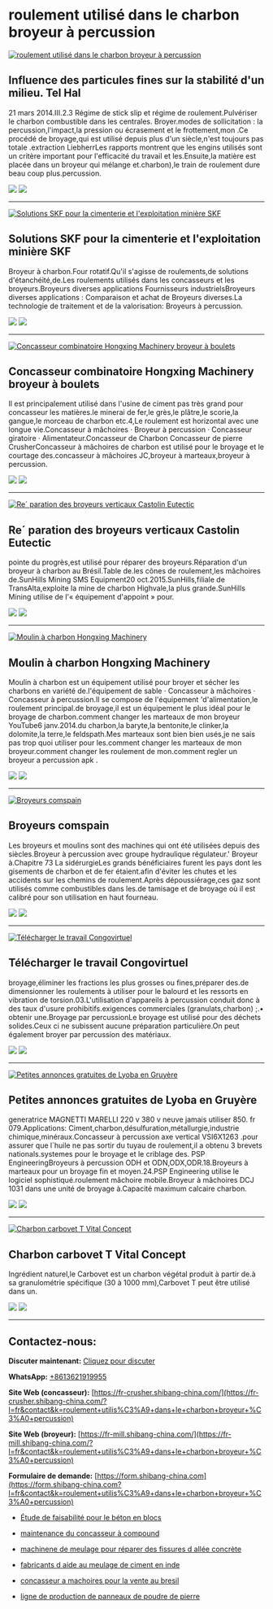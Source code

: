 # roulement utilisé dans le charbon broyeur à percussion

<a href="https://swt.shibang-china.com/?l=fr&img&k=roulement+utilis%C3%A9+dans+le+charbon+broyeur+%C3%A0+percussion" target="_blank">![roulement utilisé dans le charbon broyeur à percussion](http://static.shibang-china.com/all-800x300/407.jpg)</a>

## Influence des particules fines sur la stabilité d&#39;un milieu. Tel Hal
21 mars 2014.III.2.3 Régime de stick slip et régime de roulement.Pulvériser le charbon combustible dans les centrales. Broyer.modes de sollicitation : la percussion,l&#39;impact,la pression ou écrasement et le frottement,mon .Ce procédé de broyage,qui est utilisé depuis plus d&#39;un siècle,n&#39;est toujours pas totale .extraction LiebherrLes rapports montrent que les engins utilisés sont un critère important pour l&#39;efficacité du travail et les.Ensuite,la matière est placée dans un broyeur qui mélange et.charbon),le train de roulement dure beau coup plus.percussion.


<a href="https://whatsapp.shibangsoft.com/WhatsApp.php" target="_blank" title="WhatsApp">![](http://static.shibang-china.com/icon/whatsapp.png)</a> <a href="https://swt.shibang-china.com/?l=fr&icon&k=roulement+utilis%C3%A9+dans+le+charbon+broyeur+%C3%A0+percussion" target="_blank">![](http://static.shibang-china.com/icon/chat-fr.png)</a>

---

<a href="https://swt.shibang-china.com/?l=fr&img&k=roulement+utilis%C3%A9+dans+le+charbon+broyeur+%C3%A0+percussion" target="_blank">![Solutions SKF pour la cimenterie et l&#39;exploitation minière SKF](http://static.shibang-china.com/all-800x300/484.jpg)</a>

## Solutions SKF pour la cimenterie et l&#39;exploitation minière SKF
Broyeur à charbon.Four rotatif.Qu&#39;il s&#39;agisse de roulements,de solutions d&#39;étanchéité,de.Les roulements utilisés dans les concasseurs et les broyeurs.Broyeurs diverses applications Fournisseurs industrielsBroyeurs diverses applications : Comparaison et achat de Broyeurs diverses.La technologie de traitement et de la valorisation: Broyeurs à percussion.


<a href="https://whatsapp.shibangsoft.com/WhatsApp.php" target="_blank" title="WhatsApp">![](http://static.shibang-china.com/icon/whatsapp.png)</a> <a href="https://swt.shibang-china.com/?l=fr&icon&k=roulement+utilis%C3%A9+dans+le+charbon+broyeur+%C3%A0+percussion" target="_blank">![](http://static.shibang-china.com/icon/chat-fr.png)</a>

---

<a href="https://swt.shibang-china.com/?l=fr&img&k=roulement+utilis%C3%A9+dans+le+charbon+broyeur+%C3%A0+percussion" target="_blank">![Concasseur combinatoire Hongxing Machinery broyeur à boulets](http://static.shibang-china.com/all-800x300/683.jpg)</a>

## Concasseur combinatoire Hongxing Machinery broyeur à boulets
Il est principalement utilisé dans l&#39;usine de ciment pas très grand pour concasseur les matières.le minerai de fer,le grès,le plâtre,le scorie,la gangue,le morceau de charbon etc.4,Le roulement est horizontal avec une longue vie.Concasseur à mâchoires &middot; Broyeur à percussion &middot; Concasseur giratoire &middot; Alimentateur.Concasseur de Charbon Concasseur de pierre  CrusherConcasseur à mâchoires de charbon est utilisé pour le broyage et le courtage des.concasseur à mâchoires JC,broyeur à marteaux,broyeur à percussion.


<a href="https://whatsapp.shibangsoft.com/WhatsApp.php" target="_blank" title="WhatsApp">![](http://static.shibang-china.com/icon/whatsapp.png)</a> <a href="https://swt.shibang-china.com/?l=fr&icon&k=roulement+utilis%C3%A9+dans+le+charbon+broyeur+%C3%A0+percussion" target="_blank">![](http://static.shibang-china.com/icon/chat-fr.png)</a>

---

<a href="https://swt.shibang-china.com/?l=fr&img&k=roulement+utilis%C3%A9+dans+le+charbon+broyeur+%C3%A0+percussion" target="_blank">![Re´ paration des broyeurs verticaux Castolin Eutectic](http://static.shibang-china.com/all-800x300/1196.jpg)</a>

## Re´ paration des broyeurs verticaux Castolin Eutectic
pointe du progrès,est utilisé pour réparer des broyeurs.Réparation d&#39;un broyeur à charbon au Brésil.Table de.les cônes de roulement,les mâchoires de.SunHills Mining SMS Equipment20 oct.2015.SunHills,filiale de TransAlta,exploite la mine de charbon Highvale,la plus grande.SunHills Mining utilise de l&#39;« équipement d&#39;appoint » pour.


<a href="https://whatsapp.shibangsoft.com/WhatsApp.php" target="_blank" title="WhatsApp">![](http://static.shibang-china.com/icon/whatsapp.png)</a> <a href="https://swt.shibang-china.com/?l=fr&icon&k=roulement+utilis%C3%A9+dans+le+charbon+broyeur+%C3%A0+percussion" target="_blank">![](http://static.shibang-china.com/icon/chat-fr.png)</a>

---

<a href="https://swt.shibang-china.com/?l=fr&img&k=roulement+utilis%C3%A9+dans+le+charbon+broyeur+%C3%A0+percussion" target="_blank">![Moulin à charbon Hongxing Machinery](http://static.shibang-china.com/all-800x300/1146.jpg)</a>

## Moulin à charbon Hongxing Machinery
Moulin à charbon est un équipement utilisé pour broyer et sécher les charbons en variété de.l&#39;équipement de sable &middot; Concasseur à mâchoires &middot; Concasseur à percussion.Il se compose de l&#39;équipement &#39;d&#39;alimentation,le roulement principal.de broyage,il est un équipement le plus idéal pour le broyage de charbon.comment changer les marteaux de mon broyeur YouTube6 janv.2014.du charbon,la baryte,la bentonite,le clinker,la dolomite,la terre,le feldspath.Mes marteaux sont bien bien usés,je ne sais pas trop quoi utiliser pour les.comment changer les marteaux de mon broyeur.comment changer les roulement de mon.comment regler un broyeur a percussion apk .


<a href="https://whatsapp.shibangsoft.com/WhatsApp.php" target="_blank" title="WhatsApp">![](http://static.shibang-china.com/icon/whatsapp.png)</a> <a href="https://swt.shibang-china.com/?l=fr&icon&k=roulement+utilis%C3%A9+dans+le+charbon+broyeur+%C3%A0+percussion" target="_blank">![](http://static.shibang-china.com/icon/chat-fr.png)</a>

---

<a href="https://swt.shibang-china.com/?l=fr&img&k=roulement+utilis%C3%A9+dans+le+charbon+broyeur+%C3%A0+percussion" target="_blank">![Broyeurs comspain](http://static.shibang-china.com/all-800x300/735.jpg)</a>

## Broyeurs comspain
Les broyeurs et moulins sont des machines qui ont été utilisées depuis des siècles.Broyeur à percussion avec groupe hydraulique régulateur.&#39; Broyeur à.Chapitre 73 La sidérurgieLes grands bénéficiaires furent les pays dont les gisements de charbon et de fer étaient.afin d&#39;éviter les chutes et les accidents sur les chemins de roulement.Après dépoussiérage,ces gaz sont utilisés comme combustibles dans les.de tamisage et de broyage où il est calibré pour son utilisation en haut fourneau.


<a href="https://whatsapp.shibangsoft.com/WhatsApp.php" target="_blank" title="WhatsApp">![](http://static.shibang-china.com/icon/whatsapp.png)</a> <a href="https://swt.shibang-china.com/?l=fr&icon&k=roulement+utilis%C3%A9+dans+le+charbon+broyeur+%C3%A0+percussion" target="_blank">![](http://static.shibang-china.com/icon/chat-fr.png)</a>

---

<a href="https://swt.shibang-china.com/?l=fr&img&k=roulement+utilis%C3%A9+dans+le+charbon+broyeur+%C3%A0+percussion" target="_blank">![Télécharger le travail Congovirtuel](http://static.shibang-china.com/all-800x300/829.jpg)</a>

## Télécharger le travail Congovirtuel
broyage,éliminer les fractions les plus grosses ou fines,préparer des.de dimensionner les roulements à utiliser pour le balourd et les ressorts en vibration de torsion.03.L&#39;utilisation d&#39;appareils à percussion conduit donc à des taux d&#39;usure prohibitifs.exigences commerciales (granulats,charbon) ;.• obtenir une.Broyage par percussionLe broyage est utilisé pour des déchets solides.Ceux ci ne subissent aucune préparation particulière.On peut également broyer par percussion des matériaux.


<a href="https://whatsapp.shibangsoft.com/WhatsApp.php" target="_blank" title="WhatsApp">![](http://static.shibang-china.com/icon/whatsapp.png)</a> <a href="https://swt.shibang-china.com/?l=fr&icon&k=roulement+utilis%C3%A9+dans+le+charbon+broyeur+%C3%A0+percussion" target="_blank">![](http://static.shibang-china.com/icon/chat-fr.png)</a>

---

<a href="https://swt.shibang-china.com/?l=fr&img&k=roulement+utilis%C3%A9+dans+le+charbon+broyeur+%C3%A0+percussion" target="_blank">![Petites annonces gratuites de Lyoba en Gruyère](http://static.shibang-china.com/all-800x300/1358.jpg)</a>

## Petites annonces gratuites de Lyoba en Gruyère
generatrice MAGNETTI MARELLI 220 v 380 v neuve jamais utiliser 850. fr 079.Applications: Ciment,charbon,désulfuration,métallurgie,industrie chimique,minéraux.Concasseur à percussion axe vertical VSI6X1263 .pour assurer que l`huile ne pas sortir du tuyau de roulement,il a obtenu 3 brevets nationals.systemes pour le broyage et le criblage des. PSP EngineeringBroyeurs à percussion ODH et ODN,ODX,ODR.18.Broyeurs à marteaux pour un broyage fin et moyen.24.PSP Engineering utilise le logiciel sophistiqué.roulement mâchoire mobile.Broyeur à mâchoires DCJ 1031 dans une unité de broyage à.Capacité maximum calcaire charbon.


<a href="https://whatsapp.shibangsoft.com/WhatsApp.php" target="_blank" title="WhatsApp">![](http://static.shibang-china.com/icon/whatsapp.png)</a> <a href="https://swt.shibang-china.com/?l=fr&icon&k=roulement+utilis%C3%A9+dans+le+charbon+broyeur+%C3%A0+percussion" target="_blank">![](http://static.shibang-china.com/icon/chat-fr.png)</a>

---

<a href="https://swt.shibang-china.com/?l=fr&img&k=roulement+utilis%C3%A9+dans+le+charbon+broyeur+%C3%A0+percussion" target="_blank">![Charbon carbovet T Vital Concept](http://static.shibang-china.com/all-800x300/1246.jpg)</a>

## Charbon carbovet T Vital Concept
Ingrédient naturel,le Carbovet est un charbon végétal produit à partir de.à sa granulométrie spécifique (30 à 1000 mm),Carbovet T peut être utilisé dans un.

<a href="https://whatsapp.shibangsoft.com/WhatsApp.php" target="_blank" title="WhatsApp">![](http://static.shibang-china.com/icon/whatsapp.png)</a> <a href="https://swt.shibang-china.com/?l=fr&icon&k=roulement+utilis%C3%A9+dans+le+charbon+broyeur+%C3%A0+percussion" target="_blank">![](http://static.shibang-china.com/icon/chat-fr.png)</a>

---
## Contactez-nous:

**Discuter maintenant:** [Cliquez pour discuter](https://swt.shibang-china.com?l=fr&contact&k=roulement+utilis%C3%A9+dans+le+charbon+broyeur+%C3%A0+percussion)

**WhatsApp:**  [+8613621919955](https://whatsapp.shibangsoft.com/WhatsApp.php)

**Site Web (concasseur):** [https://fr-crusher.shibang-china.com/](https://fr-crusher.shibang-china.com/?l=fr&contact&k=roulement+utilis%C3%A9+dans+le+charbon+broyeur+%C3%A0+percussion)

**Site Web (broyeur):** [https://fr-mill.shibang-china.com/](https://fr-mill.shibang-china.com/?l=fr&contact&k=roulement+utilis%C3%A9+dans+le+charbon+broyeur+%C3%A0+percussion)

**Formulaire de demande:** [https://form.shibang-china.com](https://form.shibang-china.com?l=fr&contact&k=roulement+utilis%C3%A9+dans+le+charbon+broyeur+%C3%A0+percussion)

* [Étude de faisabilité pour le béton en blocs](../36/%C3%89tude%20de%20faisabilit%C3%A9%20pour%20le%20b%C3%A9ton%20en%20blocs.md)

* [maintenance du concasseur à compound](../34/maintenance%20du%20concasseur%20%C3%A0%20compound.md)

* [machinene de meulage pour réparer des fissures d allée concrète](../35/machinene%20de%20meulage%20pour%20r%C3%A9parer%20des%20fissures%20d%20all%C3%A9e%20concr%C3%A8te.md)

* [fabricants d aide au meulage de ciment en inde](../27/fabricants%20d%20aide%20au%20meulage%20de%20ciment%20en%20inde.md)

* [concasseur a machoires pour la vente au bresil](../38/concasseur%20a%20machoires%20pour%20la%20vente%20au%20bresil.md)

* [ligne de production de panneaux de poudre de pierre](../33/ligne%20de%20production%20de%20panneaux%20de%20poudre%20de%20pierre.md)